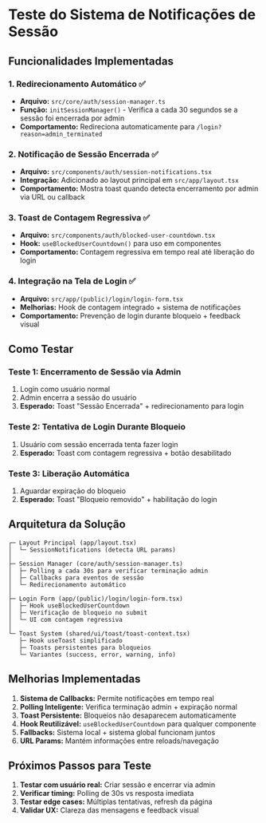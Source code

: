 # Teste do Sistema de Notificações de Sessão

## Funcionalidades Implementadas

### 1. Redirecionamento Automático ✅
- **Arquivo:** `src/core/auth/session-manager.ts`
- **Função:** `initSessionManager()` - Verifica a cada 30 segundos se a sessão foi encerrada por admin
- **Comportamento:** Redireciona automaticamente para `/login?reason=admin_terminated`

### 2. Notificação de Sessão Encerrada ✅
- **Arquivo:** `src/components/auth/session-notifications.tsx`
- **Integração:** Adicionado ao layout principal em `src/app/layout.tsx`
- **Comportamento:** Mostra toast quando detecta encerramento por admin via URL ou callback

### 3. Toast de Contagem Regressiva ✅
- **Arquivo:** `src/components/auth/blocked-user-countdown.tsx`
- **Hook:** `useBlockedUserCountdown()` para uso em componentes
- **Comportamento:** Contagem regressiva em tempo real até liberação do login

### 4. Integração na Tela de Login ✅
- **Arquivo:** `src/app/(public)/login/login-form.tsx`
- **Melhorias:** Hook de contagem integrado + sistema de notificações
- **Comportamento:** Prevenção de login durante bloqueio + feedback visual

## Como Testar

### Teste 1: Encerramento de Sessão via Admin
1. Login como usuário normal
2. Admin encerra a sessão do usuário
3. **Esperado:** Toast "Sessão Encerrada" + redirecionamento para login

### Teste 2: Tentativa de Login Durante Bloqueio
1. Usuário com sessão encerrada tenta fazer login
2. **Esperado:** Toast com contagem regressiva + botão desabilitado

### Teste 3: Liberação Automática
1. Aguardar expiração do bloqueio
2. **Esperado:** Toast "Bloqueio removido" + habilitação do login

## Arquitetura da Solução

```
┌─ Layout Principal (app/layout.tsx)
│  └─ SessionNotifications (detecta URL params)
│
├─ Session Manager (core/auth/session-manager.ts)
│  ├─ Polling a cada 30s para verificar terminação admin
│  ├─ Callbacks para eventos de sessão
│  └─ Redirecionamento automático
│
├─ Login Form (app/(public)/login/login-form.tsx)
│  ├─ Hook useBlockedUserCountdown
│  ├─ Verificação de bloqueio no submit
│  └─ UI com contagem regressiva
│
└─ Toast System (shared/ui/toast/toast-context.tsx)
   ├─ Hook useToast simplificado
   ├─ Toasts persistentes para bloqueios
   └─ Variantes (success, error, warning, info)
```

## Melhorias Implementadas

1. **Sistema de Callbacks:** Permite notificações em tempo real
2. **Polling Inteligente:** Verifica terminação admin + expiração normal
3. **Toast Persistente:** Bloqueios não desaparecem automaticamente
4. **Hook Reutilizável:** `useBlockedUserCountdown` para qualquer componente
5. **Fallbacks:** Sistema local + sistema global funcionam juntos
6. **URL Params:** Mantém informações entre reloads/navegação

## Próximos Passos para Teste

1. **Testar com usuário real:** Criar sessão e encerrar via admin
2. **Verificar timing:** Polling de 30s vs resposta imediata
3. **Testar edge cases:** Múltiplas tentativas, refresh da página
4. **Validar UX:** Clareza das mensagens e feedback visual